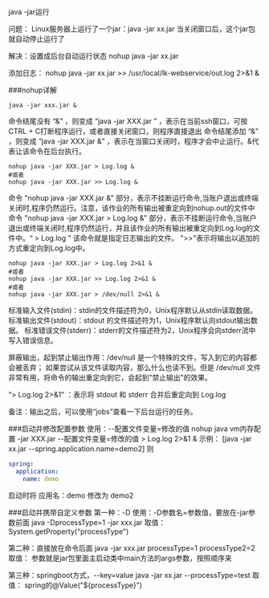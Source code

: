 java -jar运行

问题：
Linux服务器上运行了一个jar：java -jar xx.jar
当关闭窗口后，这个jar包就自动停止运行了

解决：设置成后台自动运行状态
nohup java -jar xx.jar

添加日志：
nohup java -jar xx.jar >> /usr/local/lk-webservice/out.log 2>&1 &


###nohup详解
```shell script
java -jar xxx.jar &
```
命令结尾没有 “&” ，则变成 “java -jar XXX.jar ” ，表示在当前ssh窗口，可按CTRL + C打断程序运行，或者直接关闭窗口，则程序直接退出
命令结尾添加 “&” ，则变成 “java -jar XXX.jar &” ，表示在当窗口关闭时，程序才会中止运行。&代表让该命令在后台执行。


```shell script
nohup java -jar XXX.jar > Log.log & 
#或者
nohup java -jar XXX.jar >> Log.log & 
```
命令 "nohup java -jar XXX.jar &" 部分，表示不挂断运行命令,当账户退出或终端关闭时,程序仍然运行。注意，该作业的所有输出被重定向到nohup.out的文件中
命令 "nohup java -jar XXX.jar > Log.log &" 部分，表示不挂断运行命令,当账户退出或终端关闭时,程序仍然运行，并且该作业的所有输出被重定向到Log.log的文件中。“ > Log.log ” 该命令就是指定日志输出的文件。
">>"表示将输出以追加的方式重定向到Log.log中。


```shell script
nohup java -jar XXX.jar > Log.log 2>&1 & 
#或者
nohup java -jar XXX.jar >> Log.log 2>&1 & 
#或者
nohup java -jar XXX.jar > /dev/null 2>&1 & 
```
标准输入文件(stdin)：stdin的文件描述符为0，Unix程序默认从stdin读取数据。
标准输出文件(stdout)：stdout 的文件描述符为1，Unix程序默认向stdout输出数据。
标准错误文件(stderr)：stderr的文件描述符为2，Unix程序会向stderr流中写入错误信息。

屏蔽输出，起到禁止输出作用：/dev/null 是一个特殊的文件，写入到它的内容都会被丢弃；
如果尝试从该文件读取内容，那么什么也读不到。但是 /dev/null 文件非常有用，将命令的输出重定向到它，会起到"禁止输出"的效果。

“> Log.log 2>&1” ：表示将 stdout 和 stderr 合并后重定向到 Log.log

备注：输出之后，可以使用“jobs”查看一下后台运行的任务。


###启动并修改配置参数
使用：--配置文件变量=修改的值
nohup java vm内存配置 -jar XXX.jar --配置文件变量=修改的值 > Log.log 2>&1 &
示例：
[java -jar xx.jar --spring.application.name=demo2]
则
```yaml
spring:
  application:
    name: demo
```
启动时将 应用名：demo 修改为 demo2


###启动并携带自定义参数
第一种：-D
使用：-D参数名=参数值，要放在-jar参数前面
java -DprocessType=1 -jar xxx.jar
取值：
System.getProperty("processType")


第二种：直接放在命令后面
java -jar xxx.jar processType=1 processType2=2
取值：
参数就是jar包里面主启动类中main方法的args参数，按照顺序来

第三种：springboot方式，--key=value
java -jar xx.jar --processType=test
取值：
spring的@Value("${processType}")